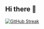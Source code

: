 ## Hi there 👋

[![GitHub Streak](https://streak-stats.demolab.com/?user=DenverCoder1)](https://git.io/streak-stats)

<!--
**MarcMartinezMascarell/MarcMartinezMascarell** is a ✨ _special_ ✨ repository because its `README.md` (this file) appears on your GitHub profile.

Here are some ideas to get you started:

- 🔭 I’m currently working on ...
- 🌱 I’m currently learning ...
- 👯 I’m looking to collaborate on ...
- 🤔 I’m looking for help with ...
- 💬 Ask me about ...
- 📫 How to reach me: ...
- 😄 Pronouns: ...
- ⚡ Fun fact: ...
-->
